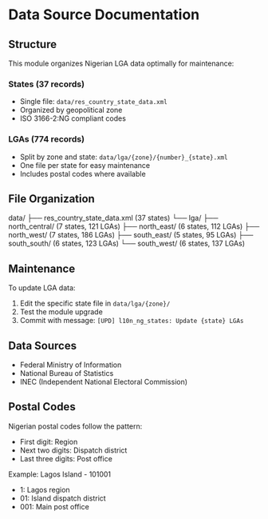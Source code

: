 # Data Source Documentation

## Structure

This module organizes Nigerian LGA data optimally for maintenance:

### States (37 records)
- Single file: `data/res_country_state_data.xml`
- Organized by geopolitical zone
- ISO 3166-2:NG compliant codes

### LGAs (774 records)
- Split by zone and state: `data/lga/{zone}/{number}_{state}.xml`
- One file per state for easy maintenance
- Includes postal codes where available

## File Organization
data/
├── res_country_state_data.xml  (37 states)
└── lga/
├── north_central/           (7 states, 121 LGAs)
├── north_east/              (6 states, 112 LGAs)
├── north_west/              (7 states, 186 LGAs)
├── south_east/              (5 states, 95 LGAs)
├── south_south/             (6 states, 123 LGAs)
└── south_west/              (6 states, 137 LGAs)
## Maintenance

To update LGA data:
1. Edit the specific state file in `data/lga/{zone}/`
2. Test the module upgrade
3. Commit with message: `[UPD] l10n_ng_states: Update {state} LGAs`

## Data Sources
- Federal Ministry of Information
- National Bureau of Statistics
- INEC (Independent National Electoral Commission)

## Postal Codes
Nigerian postal codes follow the pattern:
- First digit: Region
- Next two digits: Dispatch district
- Last three digits: Post office

Example: Lagos Island - 101001
- 1: Lagos region
- 01: Island dispatch district
- 001: Main post office
